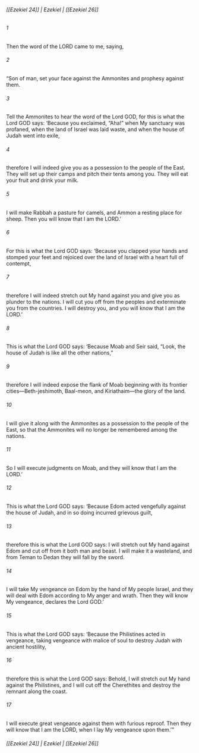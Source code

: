 ###### [[Ezekiel 24]] | Ezekiel | [[Ezekiel 26]]

###### 1
Then the word of the LORD came to me, saying,
###### 2
“Son of man, set your face against the Ammonites and prophesy against them.
###### 3
Tell the Ammonites to hear the word of the Lord GOD, for this is what the Lord GOD says: ‘Because you exclaimed, “Aha!” when My sanctuary was profaned, when the land of Israel was laid waste, and when the house of Judah went into exile,
###### 4
therefore I will indeed give you as a possession to the people of the East. They will set up their camps and pitch their tents among you. They will eat your fruit and drink your milk.
###### 5
I will make Rabbah a pasture for camels, and Ammon a resting place for sheep. Then you will know that I am the LORD.’
###### 6
For this is what the Lord GOD says: ‘Because you clapped your hands and stomped your feet and rejoiced over the land of Israel with a heart full of contempt,
###### 7
therefore I will indeed stretch out My hand against you and give you as plunder to the nations. I will cut you off from the peoples and exterminate you from the countries. I will destroy you, and you will know that I am the LORD.’
###### 8
This is what the Lord GOD says: ‘Because Moab and Seir said, “Look, the house of Judah is like all the other nations,”
###### 9
therefore I will indeed expose the flank of Moab beginning with its frontier cities—Beth-jeshimoth, Baal-meon, and Kiriathaim—the glory of the land.
###### 10
I will give it along with the Ammonites as a possession to the people of the East, so that the Ammonites will no longer be remembered among the nations.
###### 11
So I will execute judgments on Moab, and they will know that I am the LORD.’
###### 12
This is what the Lord GOD says: ‘Because Edom acted vengefully against the house of Judah, and in so doing incurred grievous guilt,
###### 13
therefore this is what the Lord GOD says: I will stretch out My hand against Edom and cut off from it both man and beast. I will make it a wasteland, and from Teman to Dedan they will fall by the sword.
###### 14
I will take My vengeance on Edom by the hand of My people Israel, and they will deal with Edom according to My anger and wrath. Then they will know My vengeance, declares the Lord GOD.’
###### 15
This is what the Lord GOD says: ‘Because the Philistines acted in vengeance, taking vengeance with malice of soul to destroy Judah with ancient hostility,
###### 16
therefore this is what the Lord GOD says: Behold, I will stretch out My hand against the Philistines, and I will cut off the Cherethites and destroy the remnant along the coast.
###### 17
I will execute great vengeance against them with furious reproof. Then they will know that I am the LORD, when I lay My vengeance upon them.’”

###### [[Ezekiel 24]] | Ezekiel | [[Ezekiel 26]]
